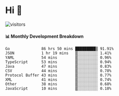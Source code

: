 # Hi 👋
 
![visitors](https://visitor-badge.glitch.me/badge?page_id=sorcererxw.sorcererx)

#### 📊 Monthly Development Breakdown

<!--START_SECTION:waka-->
```text
Go              86 hrs 50 mins █████████▒ 91.91%
JSON            1 hr 19 mins   ▒░░░░░░░░░ 1.41%
YAML            54 mins        ▒░░░░░░░░░ 0.96%
TypeScript      53 mins        ▒░░░░░░░░░ 0.94%
Java            47 mins        ▒░░░░░░░░░ 0.83%
CSV             44 mins        ▒░░░░░░░░░ 0.78%
Protocol Buffer 43 mins        ▒░░░░░░░░░ 0.77%
XML             41 mins        ▒░░░░░░░░░ 0.74%
Other           38 mins        ▒░░░░░░░░░ 0.68%
JavaScript      10 mins        ▒░░░░░░░░░ 0.18%
```
<!--END_SECTION:waka-->

